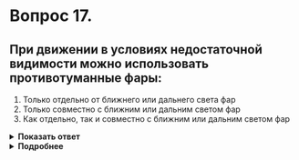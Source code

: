 # Вопрос 17.

## При движении в условиях недостаточной видимости можно использовать противотуманные фары:

1. Только отдельно от ближнего или дальнего света фар
2. Только совместно с ближним или дальним светом фар
3. Как отдельно, так и совместно с ближним или дальним светом фар

<details>
<summary><b>Показать ответ</b></summary>
Правильный ответ: 2
</details>
<details>
<summary><b>Подробнее</b></summary>
Противотуманные фары могут использоваться в условиях недостаточной видимости только совместно с ближним или дальним светом фар.
(Пункт 19.4 ПДД)
</details>